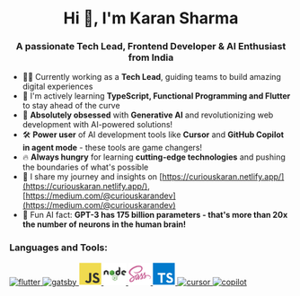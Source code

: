 <h1 align="center">Hi 👋, I'm Karan Sharma</h1>
<h3 align="center">A passionate Tech Lead, Frontend Developer & AI Enthusiast from India</h3>

- 👨‍💼 Currently working as a **Tech Lead**, guiding teams to build amazing digital experiences
- 🌱 I'm actively learning **TypeScript, Functional Programming and Flutter** to stay ahead of the curve
- 🚀 **Absolutely obsessed** with **Generative AI** and revolutionizing web development with AI-powered solutions!
- 🛠️ **Power user** of AI development tools like **Cursor** and **GitHub Copilot in agent mode** - these tools are game changers!
- 🔥 **Always hungry** for learning **cutting-edge technologies** and pushing the boundaries of what's possible
- 📝 I share my journey and insights on [https://curiouskaran.netlify.app/](https://curiouskaran.netlify.app/), [https://medium.com/@curiouskarandev](https://medium.com/@curiouskarandev)
- 🤖 Fun AI fact: **GPT-3 has 175 billion parameters - that's more than 20x the number of neurons in the human brain!**

<h3 align="left">Languages and Tools:</h3>
<p align="left">
  <a href="https://flutter.dev" target="_blank">
    <img src="https://www.vectorlogo.zone/logos/flutterio/flutterio-icon.svg" alt="flutter" width="40" height="40"/>
  </a>
  <a href="https://www.gatsbyjs.com/" target="_blank">
    <img src="https://www.vectorlogo.zone/logos/gatsbyjs/gatsbyjs-icon.svg" alt="gatsby" width="40" height="40"/>
  </a>
  <a href="https://developer.mozilla.org/en-US/docs/Web/JavaScript" target="_blank">
    <img src="https://raw.githubusercontent.com/devicons/devicon/master/icons/javascript/javascript-original.svg" alt="javascript" width="40" height="40"/>
  </a>
  <a href="https://nodejs.org" target="_blank">
    <img src="https://raw.githubusercontent.com/devicons/devicon/master/icons/nodejs/nodejs-original-wordmark.svg" alt="nodejs" width="40" height="40"/>
  </a>
  <a href="https://sass-lang.com" target="_blank">
    <img src="https://raw.githubusercontent.com/devicons/devicon/master/icons/sass/sass-original.svg" alt="sass" width="40" height="40"/>
  </a>
  <a href="https://www.typescriptlang.org/" target="_blank">
    <img src="https://raw.githubusercontent.com/devicons/devicon/master/icons/typescript/typescript-original.svg" alt="typescript" width="40" height="40"/>
  </a>
  <a href="https://cursor.sh/" target="_blank">
    <img src="https://cursor.sh/brand/icon.svg" alt="cursor" width="40" height="40"/>
  </a>
  <a href="https://github.com/features/copilot" target="_blank">
    <img src="https://github.githubassets.com/images/modules/site/copilot/copilot.png" alt="copilot" width="40" height="40"/>
  </a>
</p>
